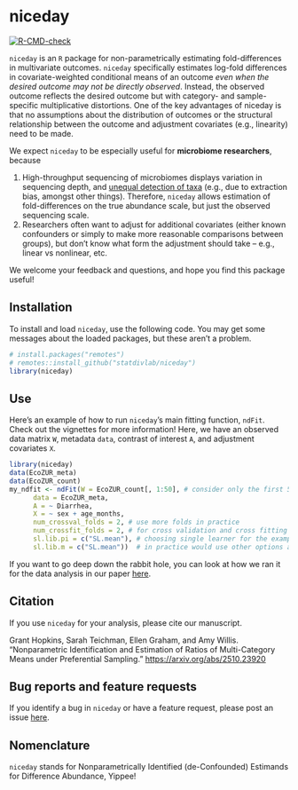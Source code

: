 
<!-- README.md is generated from README.Rmd. Please edit that file -->

# niceday

<!-- badges: start -->

[![R-CMD-check](https://github.com/statdivlab/niceday/workflows/R-CMD-check/badge.svg)](https://github.com/statdivlab/niceday/actions)
<!-- badges: end -->

`niceday` is an `R` package for non-parametrically estimating
fold-differences in multivariate outcomes. `niceday` specifically
estimates log-fold differences in covariate-weighted conditional means
of an outcome *even when the desired outcome may not be directly
observed*. Instead, the observed outcome reflects the desired outcome
but with category- and sample-specific multiplicative distortions. One
of the key advantages of niceday is that no assumptions about the
distribution of outcomes or the structural relationship between the
outcome and adjustment covariates (e.g., linearity) need to be made.

We expect `niceday` to be especially useful for **microbiome
researchers**, because

1.  High-throughput sequencing of microbiomes displays variation in
    sequencing depth, and [unequal detection of
    taxa](https://elifesciences.org/articles/46923) (e.g., due to
    extraction bias, amongst other things). Therefore, `niceday` allows
    estimation of fold-differences on the true abundance scale, but just
    the observed sequencing scale.
2.  Researchers often want to adjust for additional covariates (either
    known confounders or simply to make more reasonable comparisons
    between groups), but don’t know what form the adjustment should take
    – e.g., linear vs nonlinear, etc.

We welcome your feedback and questions, and hope you find this package
useful!

## Installation

To install and load `niceday`, use the following code. You may get some
messages about the loaded packages, but these aren’t a problem.

``` r
# install.packages("remotes")
# remotes::install_github("statdivlab/niceday")
library(niceday)
```

## Use

Here’s an example of how to run `niceday`’s main fitting function,
`ndFit`. Check out the vignettes for more information! Here, we have an
observed data matrix `W`, metadata `data`, contrast of interest `A`, and
adjustment covariates `X`.

``` r
library(niceday)
data(EcoZUR_meta)
data(EcoZUR_count)
my_ndfit <- ndFit(W = EcoZUR_count[, 1:50], # consider only the first 50 taxa to run quickly
      data = EcoZUR_meta,
      A = ~ Diarrhea,
      X = ~ sex + age_months,
      num_crossval_folds = 2, # use more folds in practice
      num_crossfit_folds = 2, # for cross validation and cross fitting
      sl.lib.pi = c("SL.mean"), # choosing single learner for the example to run quickly,
      sl.lib.m = c("SL.mean"))  # in practice would use other options as well
```

If you want to go deep down the rabbit hole, you can look at how we ran
it for the data analysis in our paper
[here](https://github.com/statdivlab/niceday_supplementary/tree/main/data_application/R_scripts).

## Citation

If you use `niceday` for your analysis, please cite our manuscript.

Grant Hopkins, Sarah Teichman, Ellen Graham, and Amy Willis.
“Nonparametric Identification and Estimation of Ratios of Multi-Category
Means under Preferential Sampling.” <https://arxiv.org/abs/2510.23920>

## Bug reports and feature requests

If you identify a bug in `niceday` or have a feature request, please
post an issue [here](https://github.com/statdivlab/niceday/issues).

## Nomenclature

`niceday` stands for Nonparametrically Identified (de-Confounded)
Estimands for Difference Abundance, Yippee!
